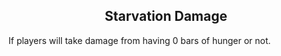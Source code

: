 <h2 style="text-align:center;"> Starvation Damage </h2>

If players will take damage from having 0 bars of hunger or not.
